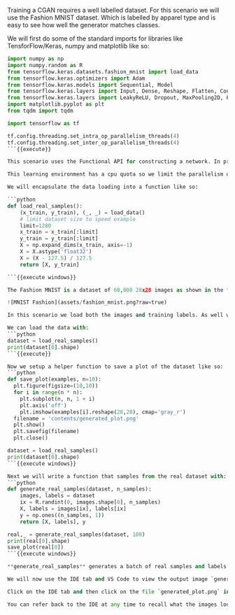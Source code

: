 Training a CGAN requires a well labelled dataset. For this scenario we will use the Fashion MNIST dataset. Which is labelled by apparel type and is easy to see how well the generator matches classes.

We will first do some of the standard imports for libraries like TensforFlow/Keras, numpy and matplotlib like so:
```python
import numpy as np
import numpy.random as R
from tensorflow.keras.datasets.fashion_mnist import load_data
from tensorflow.keras.optimizers import Adam
from tensorflow.keras.models import Sequential, Model
from tensorflow.keras.layers import Input, Dense, Reshape, Flatten, Conv2D, Conv2DTranspose
from tensorflow.keras.layers import LeakyReLU, Dropout, MaxPooling2D, Embedding, Concatenate
import matplotlib.pyplot as plt
from tqdm import tqdm

import tensorflow as tf

tf.config.threading.set_intra_op_parallelism_threads(4)
tf.config.threading.set_inter_op_parallelism_threads(4)
```{{execute}}

This scenario uses the Functional API for constructing a network. In previous scenarios we used the Sequential API. The difference allows us to combine or concatenate the labels to the images we will train on.

This learning environment has a cpu quota so we limit the parallelism of the threads so TensorFlow can make better decisions about how to spread the load.

We will encapsulate the data loading into a function like so:

```python
def load_real_samples():
    (x_train, y_train), (_, _) = load_data()
    # limit dataset size to speed example
    limit=1280
    x_train = x_train[:limit]
    y_train = y_train[:limit]
    X = np.expand_dims(x_train, axis=-1)
    X = X.astype('float32')
    X = (X - 127.5) / 127.5
    return [X, y_train]

```{{execute windows}}

The Fashion MNIST is a dataset of 60,000 28x28 images as shown in the figure below. 

![MNIST Fashion](assets/fashion_mnist.png?raw=true)

In this scenario we load both the images and training labels. As well we normalize as well as shift the data around 0, [-1:+1], by using the X- 127.5 / 127.5. Network training will often work better if data is normalized and shifted to around 0. We limit the size of the data to reduce the amount of training we will do later in this scenario.

We can load the data with: 
```python
dataset = load_real_samples()
print(dataset[0].shape)
```{{execute}}

Now we setup a helper function to save a plot of the dataset like so:
```python
def save_plot(examples, n=10):
  plt.figure(figsize=(10,10))
  for i in range(n * n):
  	plt.subplot(n, n, 1 + i)
  	plt.axis('off')
  	plt.imshow(examples[i].reshape(28,28), cmap='gray_r')
  filename = 'contents/generated_plot.png'
  plt.show()
  plt.savefig(filename)
  plt.close()

dataset = load_real_samples()
print(dataset[0].shape)
```{{execute windows}}

Next we will write a function that samples from the real dataset with:
```python
def generate_real_samples(dataset, n_samples):
	images, labels = dataset
	ix = R.randint(0, images.shape[0], n_samples)
	X, labels = images[ix], labels[ix]
	y = np.ones((n_samples, 1))
	return [X, labels], y

real,_ = generate_real_samples(dataset, 100)
print(real[0].shape)
save_plot(real[0])
```{{execute windows}}

**generate_real_samples** generates a batch of real samples and labels them with a 1, for real. It also adds the real labels to the output of the dataset.

We will now use the IDE tab and VS Code to view the output image `generated_plot.png`.

Click on the IDE tab and then click on the file `generated_plot.png` in the file folder sidebar.

You can refer back to the IDE at any time to recall what the images looked like.
